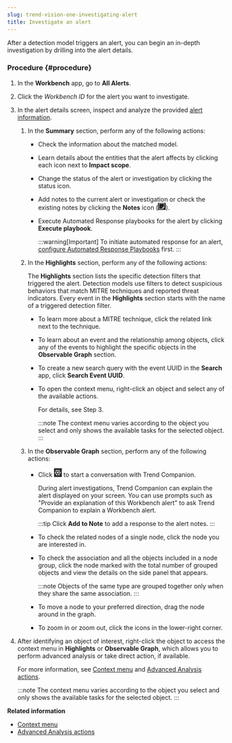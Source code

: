 ```yaml
---
slug: trend-vision-one-investigating-alert
title: Investigate an alert
---
```


After a detection model triggers an alert, you can begin an in-depth investigation by drilling into the alert details.

### Procedure {#procedure}

1.  In the **Workbench** app, go to **All Alerts**.

2.  Click the *Workbench ID* for the alert you want to investigate.

3.  In the alert details screen, inspect and analyze the provided [alert information](alert-details.md).

    1.  In the **Summary** section, perform any of the following actions:

        - Check the information about the matched model.

        - Learn details about the entities that the alert affects by clicking each icon next to **Impact scope**.

        - Change the status of the alert or investigation by clicking the status icon.

        - Add notes to the current alert or investigation or check the existing notes by clicking the **Notes** icon (![](/images/alert_notes=GUID-0F4792BD-6D33-4FBE-9A89-E6AF94A17C5F=1=en-us=Low.webp)).

        - Execute Automated Response playbooks for the alert by clicking **Execute playbook**.

          :::warning[Important]
          To initiate automated response for an alert, [configure Automated Response Playbooks](create-automated-response-playbooks.md) first.
          :::

    2.  In the **Highlights** section, perform any of the following actions:

        The **Highlights** section lists the specific detection filters that triggered the alert. Detection models use filters to detect suspicious behaviors that match MITRE techniques and reported threat indicators. Every event in the **Highlights** section starts with the name of a triggered detection filter.

        - To learn more about a MITRE technique, click the related link next to the technique.

        - To learn about an event and the relationship among objects, click any of the events to highlight the specific objects in the **Observable Graph** section.

        - To create a new search query with the event UUID in the **Search** app, click **Search Event UUID**.

        - To open the context menu, right-click an object and select any of the available actions.

          For details, see Step 3.

          :::note
          The context menu varies according to the object you select and only shows the available tasks for the selected object.
          :::

    3.  In the **Observable Graph** section, perform any of the following actions:

        - Click ![](/images/newCompanionIcon=GUID-20240819112525.webp) to start a conversation with Trend Companion.

          During alert investigations, Trend Companion can explain the alert displayed on your screen. You can use prompts such as "Provide an explanation of this Workbench alert" to ask Trend Companion to explain a Workbench alert.

          :::tip
          Click **Add to Note** to add a response to the alert notes.
          :::

        - To check the related nodes of a single node, click the node you are interested in.

        - To check the association and all the objects included in a node group, click the node marked with the total number of grouped objects and view the details on the side panel that appears.

          :::note
          Objects of the same type are grouped together only when they share the same association.
          :::

        - To move a node to your preferred direction, drag the node around in the graph.

        - To zoom in or zoom out, click the icons in the lower-right corner.

4.  After identifying an object of interest, right-click the object to access the context menu in **Highlights** or **Observable Graph**, which allows you to perform advanced analysis or take direct action, if available.

    For more information, see [Context menu](context-menu.md) and [Advanced Analysis actions](advanced-analysis-actions.md).

    :::note
    The context menu varies according to the object you select and only shows the available tasks for the selected object.
    :::

**Related information**

- [Context menu](context-menu-2.md "Trend Vision One provides a context menu to quickly access additional actions directly related to the console location and object type.")
- [Advanced Analysis actions](advanced-analysis-actions.md "You can further investigate workbench data using the context menu to access execution profiles and network analytics reports.")
